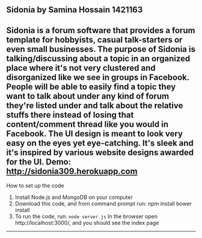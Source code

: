 Sidonia by Samina Hossain
1421163
----------------------------------------
Sidonia is a forum software that provides a forum template for hobbyists, casual talk-starters or even small businesses. The purpose of Sidonia is talking/discussing about a topic in an organized place where it's not very clustered and disorganized like we see in groups in Facebook. People will be able to easily find a topic they want to talk about under any kind of forum they're listed under and talk about the relative stuffs there instead of losing that content/comment thread like you would in Facebook. The UI design is meant to look very easy on the eyes yet eye-catching. It's sleek and it's inspired by various website designs awarded for the UI.
Demo: http://sidonia309.herokuapp.com
-----------------------------------------
How to set up the code
1. Install Node.js and MongoDB on your computer
2. Download this code, and from command prompt run:
   npm install
   bower install 
3. To run the code, run:
`node server.js`
In the browser open http://localhost:3000/, and you should see the index page
-----------------------------------------
